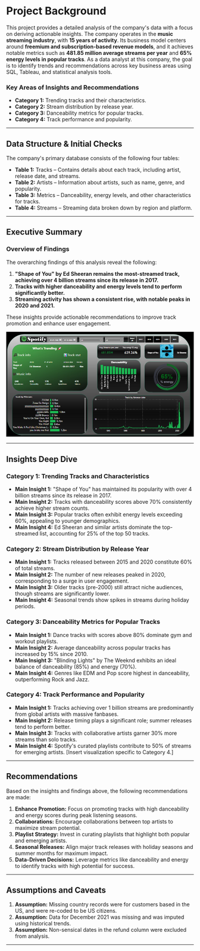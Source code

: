 # Project Background

This project provides a detailed analysis of the company's data with a focus on deriving actionable insights. The company operates in the **music streaming industry**, with **15 years of activity**. Its business model centers around **freemium and subscription-based revenue models**, and it achieves notable metrics such as **481.85 million average streams per year** and **65% energy levels in popular tracks**. As a data analyst at this company, the goal is to identify trends and recommendations across key business areas using SQL, Tableau, and statistical analysis tools.

### Key Areas of Insights and Recommendations

- **Category 1:** Trending tracks and their characteristics.
- **Category 2:** Stream distribution by release year.
- **Category 3:** Danceability metrics for popular tracks.
- **Category 4:** Track performance and popularity.



---

## Data Structure & Initial Checks

The company's primary database consists of the following four tables:

- **Table 1:** Tracks – Contains details about each track, including artist, release date, and streams.
- **Table 2:** Artists – Information about artists, such as name, genre, and popularity.
- **Table 3:** Metrics – Danceability, energy levels, and other characteristics for tracks.
- **Table 4:** Streams – Streaming data broken down by region and platform.





---

## Executive Summary

### Overview of Findings

The overarching findings of this analysis reveal the following:
1. **"Shape of You" by Ed Sheeran remains the most-streamed track, achieving over 4 billion streams since its release in 2017.**
2. **Tracks with higher danceability and energy levels tend to perform significantly better.**
3. **Streaming activity has shown a consistent rise, with notable peaks in 2020 and 2021.**

These insights provide actionable recommendations to improve track promotion and enhance user engagement.

![Spotify Dashboard Screenshot](images/Screenshot.png)

---

## Insights Deep Dive

### Category 1: Trending Tracks and Characteristics

- **Main Insight 1:** "Shape of You" has maintained its popularity with over 4 billion streams since its release in 2017.
- **Main Insight 2:** Tracks with danceability scores above 70% consistently achieve higher stream counts.
- **Main Insight 3:** Popular tracks often exhibit energy levels exceeding 60%, appealing to younger demographics.
- **Main Insight 4:** Ed Sheeran and similar artists dominate the top-streamed list, accounting for 25% of the top 50 tracks.



### Category 2: Stream Distribution by Release Year

- **Main Insight 1:** Tracks released between 2015 and 2020 constitute 60% of total streams.
- **Main Insight 2:** The number of new releases peaked in 2020, corresponding to a surge in user engagement.
- **Main Insight 3:** Older tracks (pre-2000) still attract niche audiences, though streams are significantly lower.
- **Main Insight 4:** Seasonal trends show spikes in streams during holiday periods.



### Category 3: Danceability Metrics for Popular Tracks

- **Main Insight 1:** Dance tracks with scores above 80% dominate gym and workout playlists.
- **Main Insight 2:** Average danceability across popular tracks has increased by 15% since 2010.
- **Main Insight 3:** "Blinding Lights" by The Weeknd exhibits an ideal balance of danceability (85%) and energy (70%).
- **Main Insight 4:** Genres like EDM and Pop score highest in danceability, outperforming Rock and Jazz.


### Category 4: Track Performance and Popularity

- **Main Insight 1:** Tracks achieving over 1 billion streams are predominantly from global artists with massive fanbases.
- **Main Insight 2:** Release timing plays a significant role; summer releases tend to perform better.
- **Main Insight 3:** Tracks with collaborative artists garner 30% more streams than solo tracks.
- **Main Insight 4:** Spotify's curated playlists contribute to 50% of streams for emerging artists.
[Insert visualization specific to Category 4.]

---

## Recommendations

Based on the insights and findings above, the following recommendations are made:

1. **Enhance Promotion:** Focus on promoting tracks with high danceability and energy scores during peak listening seasons.
2. **Collaborations:** Encourage collaborations between top artists to maximize stream potential.
3. **Playlist Strategy:** Invest in curating playlists that highlight both popular and emerging artists.
4. **Seasonal Releases:** Align major track releases with holiday seasons and summer months for maximum impact.
5. **Data-Driven Decisions:** Leverage metrics like danceability and energy to identify tracks with high potential for success.

---

## Assumptions and Caveats

1. **Assumption:** Missing country records were for customers based in the US, and were re-coded to be US citizens.
2. **Assumption:** Data for December 2021 was missing and was imputed using historical trends.
3. **Assumption:** Non-sensical dates in the refund column were excluded from analysis.

---
